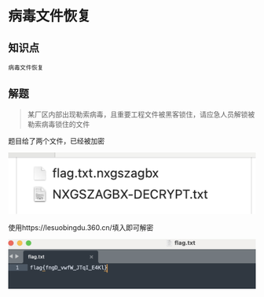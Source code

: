 # 病毒文件恢复

## 知识点

`病毒文件恢复`

## 解题

> 某厂区内部出现勒索病毒，且重要工程文件被黑客锁住，请应急人员解锁被勒索病毒锁住的文件

题目给了两个文件，已经被加密

![](img/病毒文件恢复-1.png)

使用https://lesuobingdu.360.cn/填入即可解密

![](img/病毒文件恢复-2.png)